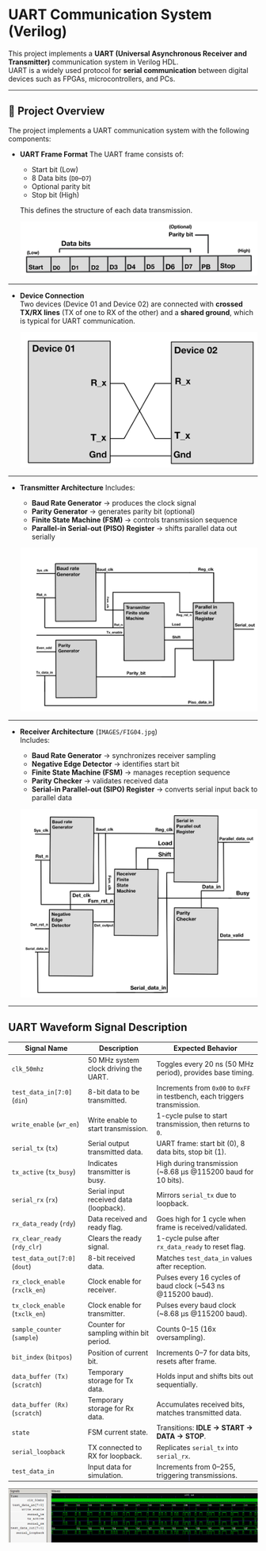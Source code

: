 # UART Communication System (Verilog)

This project implements a **UART (Universal Asynchronous Receiver and Transmitter)** communication system in Verilog HDL.  
UART is a widely used protocol for **serial communication** between digital devices such as FPGAs, microcontrollers, and PCs.

---

## 📖 Project Overview

The project implements a UART communication system with the following components:

- **UART Frame Format** 
  The UART frame consists of:
  - Start bit (Low)
  - 8 Data bits (`D0`–`D7`)
  - Optional parity bit
  - Stop bit (High)  

  This defines the structure of each data transmission.  

  ![UART Frame Format](IMAGES/FIG01.jpg)

---

- **Device Connection**  
  Two devices (Device 01 and Device 02) are connected with **crossed TX/RX lines** (TX of one to RX of the other) and a **shared ground**, which is typical for UART communication.  

  ![Device Connection](IMAGES/FIG04.jpg)

---

- **Transmitter Architecture**
  Includes:
  - **Baud Rate Generator** → produces the clock signal  
  - **Parity Generator** → generates parity bit (optional)  
  - **Finite State Machine (FSM)** → controls transmission sequence  
  - **Parallel-in Serial-out (PISO) Register** → shifts parallel data out serially  

  ![Transmitter Architecture](IMAGES/FIG02.jpg)

---

- **Receiver Architecture** (`IMAGES/FIG04.jpg`)  
  Includes:
  - **Baud Rate Generator** → synchronizes receiver sampling  
  - **Negative Edge Detector** → identifies start bit  
  - **Finite State Machine (FSM)** → manages reception sequence  
  - **Parity Checker** → validates received data  
  - **Serial-in Parallel-out (SIPO) Register** → converts serial input back to parallel data  

  ![Receiver Architecture](IMAGES/FIG03.jpg)

---

## UART Waveform Signal Description

| **Signal Name** | **Description** | **Expected Behavior** |
|-----------------|-----------------|-----------------------|
| `clk_50mhz` | 50 MHz system clock driving the UART. | Toggles every 20 ns (50 MHz period), provides base timing. |
| `test_data_in[7:0]` (`din`) | 8-bit data to be transmitted. | Increments from `0x00` to `0xFF` in testbench, each triggers transmission. |
| `write_enable` (`wr_en`) | Write enable to start transmission. | 1-cycle pulse to start transmission, then returns to `0`. |
| `serial_tx` (`tx`) | Serial output transmitted data. | UART frame: start bit (0), 8 data bits, stop bit (1). |
| `tx_active` (`tx_busy`) | Indicates transmitter is busy. | High during transmission (~8.68 µs @115200 baud for 10 bits). |
| `serial_rx` (`rx`) | Serial input received data (loopback). | Mirrors `serial_tx` due to loopback. |
| `rx_data_ready` (`rdy`) | Data received and ready flag. | Goes high for 1 cycle when frame is received/validated. |
| `rx_clear_ready` (`rdy_clr`) | Clears the ready signal. | 1-cycle pulse after `rx_data_ready` to reset flag. |
| `test_data_out[7:0]` (`dout`) | 8-bit received data. | Matches `test_data_in` values after reception. |
| `rx_clock_enable` (`rxclk_en`) | Clock enable for receiver. | Pulses every 16 cycles of baud clock (~543 ns @115200 baud). |
| `tx_clock_enable` (`txclk_en`) | Clock enable for transmitter. | Pulses every baud clock (~8.68 µs @115200 baud). |
| `sample_counter` (`sample`) | Counter for sampling within bit period. | Counts 0–15 (16x oversampling). |
| `bit_index` (`bitpos`) | Position of current bit. | Increments 0–7 for data bits, resets after frame. |
| `data_buffer (Tx)` (`scratch`) | Temporary storage for Tx data. | Holds input and shifts bits out sequentially. |
| `data_buffer (Rx)` (`scratch`) | Temporary storage for Rx data. | Accumulates received bits, matches transmitted data. |
| `state` | FSM current state. | Transitions: **IDLE → START → DATA → STOP**. |
| `serial_loopback` | TX connected to RX for loopback. | Replicates `serial_tx` into `serial_rx`. |
| `test_data_in` | Input data for simulation. | Increments from 0–255, triggering transmissions. |


  ![Device Connection](IMAGES/FIG05.png)

  
